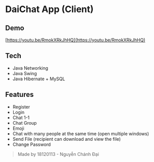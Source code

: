 # DaiChat App (Client)

## Demo
[https://youtu.be/RmokXRkJhHQ](https://youtu.be/RmokXRkJhHQ)

## Tech
- Java Networking
- Java Swing
- Java Hibernate + MySQL

## Features
- Register
- Login
- Chat 1-1
- Chat Group
- Emoji
- Chat with many people at the same time (open multiple windows)
- Send File (recipient can download and view the file)
- Change Password

> Made by 18120113 - Nguyễn Chánh Đại
